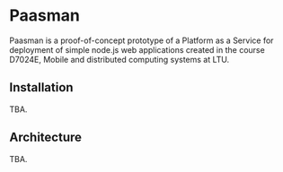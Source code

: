 Paasman
=======

Paasman is a proof-of-concept prototype of a Platform as a Service for deployment of simple node.js web applications created in the course D7024E, Mobile and distributed computing systems at LTU.

Installation
------------
TBA.

Architecture
------------
TBA.


